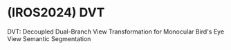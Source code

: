 # (IROS2024) DVT
DVT: Decoupled Dual-Branch View Transformation for Monocular Bird's Eye View Semantic Segmentation
